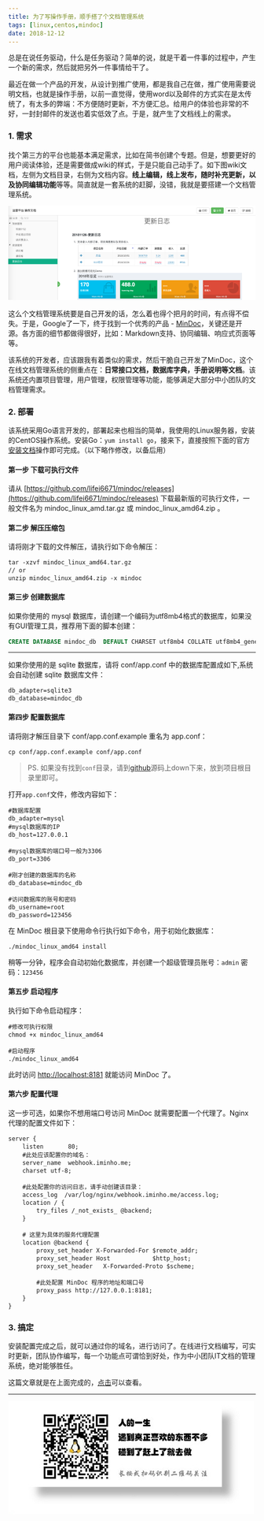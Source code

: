 ```yaml
---
title: 为了写操作手册，顺手搭了个文档管理系统
tags: [linux,centos,mindoc]
date: 2018-12-12
---
```


总是在说任务驱动，什么是任务驱动？简单的说，就是干着一件事的过程中，产生一个新的需求，然后就把另外一件事情给干了。

最近在做一个产品的开发，从设计到推广使用，都是我自己在做，推广使用需要说明文档，也就是操作手册，以前一直觉得，使用word以及邮件的方式实在是太传统了，有太多的弊端：不方便随时更新，不方便汇总。给用户的体验也非常的不好，一封封邮件的发送也着实低效了点。于是，就产生了文档线上的需求。

### 1. 需求
找个第三方的平台也能基本满足需求，比如在简书创建个专题。但是，想要更好的用户阅读体验，还是需要做成wiki的样式，于是只能自己动手了。如下图wiki文档，左侧为文档目录，右侧为文档内容。**线上编辑，线上发布，随时补充更新，以及协同编辑功能**等等。简直就是一套系统的赶脚，没错，我就是要搭建一个文档管理系统。

![](/image/tech/128602-57f95746cc9d711c.png)

这么个文档管理系统要是自己开发的话，怎么着也得个把月的时间，有点得不偿失。于是，Google了一下，终于找到一个优秀的产品 - [MinDoc](https://www.iminho.me/)，关键还是开源。各方面的细节都做得很好，比如：Markdown支持、协同编辑、响应式页面等等。

该系统的开发者，应该跟我有着类似的需求，然后干脆自己开发了MinDoc，这个在线文档管理系统的侧重点在：**日常接口文档，数据库字典，手册说明等文档**。该系统还内置项目管理，用户管理，权限管理等功能，能够满足大部分中小团队的文档管理需求。

### 2. 部署
该系统采用Go语言开发的，部署起来也相当的简单，我使用的Linux服务器，安装的CentOS操作系统。安装Go：`yum install go`，接来下，直接按照下面的官方[安装文档](https://www.iminho.me/wiki/docs/mindoc/mindoc-install.md)操作即可完成。（以下略作修改，以备后用）

#### 第一步 下载可执行文件

请从 [https://github.com/lifei6671/mindoc/releases](https://github.com/lifei6671/mindoc/releases) 下载最新版的可执行文件，一般文件名为 mindoc_linux_amd.tar.gz 或 mindoc_linux_amd64.zip 。

#### 第二步 解压压缩包

请将刚才下载的文件解压，请执行如下命令解压：

```
tar -xzvf mindoc_linux_amd64.tar.gz
// or
unzip mindoc_linux_amd64.zip -x mindoc
```

#### 第三步 创建数据库

如果你使用的 mysql 数据库，请创建一个编码为utf8mb4格式的数据库，如果没有GUI管理工具，推荐用下面的脚本创建：

```sql
CREATE DATABASE mindoc_db  DEFAULT CHARSET utf8mb4 COLLATE utf8mb4_general_ci;
```

---

如果你使用的是 sqlite 数据库，请将 conf/app.conf 中的数据库配置成如下,系统会自动创建 sqlite 数据库文件：

```
db_adapter=sqlite3
db_database=mindoc_db
```

#### 第四步 配置数据库

请将刚才解压目录下 conf/app.conf.example 重名为 app.conf：

```
cp conf/app.conf.example conf/app.conf
```

> PS. 如果没有找到`conf`目录，请到[github](https://github.com/lifei6671/mindoc)源码上down下来，放到项目根目录里即可。

打开`app.conf`文件，修改内容如下：

```
#数据库配置
db_adapter=mysql
#mysql数据库的IP
db_host=127.0.0.1

#mysql数据库的端口号一般为3306
db_port=3306

#刚才创建的数据库的名称
db_database=mindoc_db

#访问数据库的账号和密码
db_username=root
db_password=123456
```

在 MinDoc 根目录下使用命令行执行如下命令，用于初始化数据库：

```
./mindoc_linux_amd64 install
```

稍等一分钟，程序会自动初始化数据库，并创建一个超级管理员账号：`admin` 密码：`123456`

#### 第五步 启动程序

执行如下命令启动程序：

```
#修改可执行权限
chmod +x mindoc_linux_amd64

#启动程序
./mindoc_linux_amd64
```

此时访问 [http://localhost:8181](http://localhost:8181/) 就能访问 MinDoc 了。

#### 第六步 配置代理

这一步可选，如果你不想用端口号访问 MinDoc 就需要配置一个代理了。Nginx 代理的配置文件如下：

```
server {
    listen       80;
    #此处应该配置你的域名：
    server_name  webhook.iminho.me;
    charset utf-8;

    #此处配置你的访问日志，请手动创建该目录：
    access_log  /var/log/nginx/webhook.iminho.me/access.log;
    location / {
        try_files /_not_exists_ @backend;
    }

    # 这里为具体的服务代理配置
    location @backend {
        proxy_set_header X-Forwarded-For $remote_addr;
        proxy_set_header Host            $http_host;
        proxy_set_header   X-Forwarded-Proto $scheme;

        #此处配置 MinDoc 程序的地址和端口号
        proxy_pass http://127.0.0.1:8181;
    }
}
```

### 3. 搞定
安装配置完成之后，就可以通过你的域名，进行访问了。在线进行文档编写，可实时更新，团队协作编写，每一个功能点可谓恰到好处，作为中小团队IT文档的管理系统，绝对能够胜任。

这篇文章就是在上面完成的，[点击](http://doc.90byte.com/blog-2.html)可以查看。

---
![](/image/weixin.jpg)